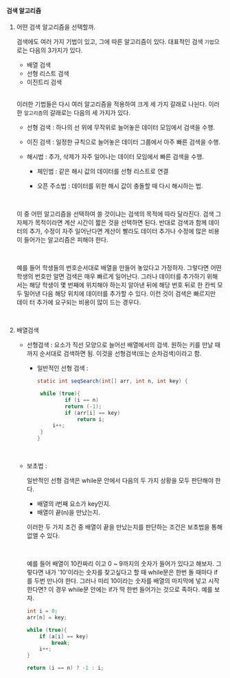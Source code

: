 #### 	검색 알고리즘

1. 어떤 검색 알고리즘을 선택할까.

   검색에도 여러 가지 기법이 있고, 그에 따른 알고리즘이 있다. 대표적인 검색 `기법`으로는 다음의 3가지가 있다.

   * 배열 검색
   * 선형 리스트 검색
   * 이진트리 검색

   <br>

   이러한 기법들은 다시 여러 알고리즘을 적용하여 크게 세 가지 갈래로 나뉜다. 이러한 `알고리즘`의 갈래로는 다음의 세 가지가 있다.

   * 선형 검색 : 하나의 선 위에 무작위로 늘어놓은 데이터 모임에서 검색을 수행.

   * 이진 검색 : 일정한 규칙으로 늘어놓은 데이터 그룹에서 아주 빠른 검색을 수행.

   * 해시법 : 추가, 삭제가 자주 일어나는 데이터 모임에서 빠른 검색을 수행.

     - 체인법 : 같은 해시 값의 데이터를 선형 리스트로 연결 

     - 오픈 주소법 : 데이터를 위한 해시 값이 충돌할 때 다시 해시하는 법.

       <br>

   이 중 어떤 알고리즘을 선택하여 쓸 것이냐는 검색의 목적에 따라 달라진다. 검색 그 자체가 목적이라면 계산 시간이 짧은 것을 선택하면 된다. 반대로 검색과 함께 데이터의 추가, 수정이 자주 일어난다면 계산이 빨라도 데이터 추가나 수정에 많은 비용이 들어가는 알고리즘은 피해야 한다.

   <br>

   예를 들어 학생들의 번호순서대로 배열을 만들어 놓았다고 가정하자. 그렇다면 어떤 학생의 번호만 알면 검색은 매우 빠르게 일어난다. 그러나 데이터를 추가하기 위해서는 해당 학생이 몇 번째에 위치해야 하는지 알아낸 뒤에 해당 번호 뒤로 한 칸씩 모두 밀어낸 다음 해당 위치에 데이터를 추가할 수 있다. 이런 것이 검색은 빠르지만 데이 터 추가에 요구되는 비용이 많이 드는 경우다.

<br>

2. 배열검색

   * 선형검색 :
     요소가 직선 모양으로 늘어선 배열에서의 검색. 원하는 키를 만날 때까지 순서대로 검색하면 됨. 이것을 선형검색(또는 순차검색)이라고 함. 

     * 일반적인 선형 검색 :

       ```java
       static int seqSearch(int[] arr, int n, int key) {
       
       	while (true){
          	 	if (i == n)
           	    return (-1);
          		if (arr[i] == key)
              	 	return i;
       		i++;
       	}
       }
       ```

     <br>

   * 보초법 :

     일반적인 선형 검색은 while문 안에서 다음의 두 가지 상황을 모두 판단해야 한다.

     * 배열의 i번째 요소가 key인지.
     * 배열이 끝(n)을 만났는지.

     이러한 두 가지 조건 중 배열이 끝을 만났는지를 판단하는 조건은 보초법을 통해 없앨 수 있다.

     <br>

     예를 들어 배열이 10칸짜리 이고 0 ~ 9까지의 숫자가 들어가 있다고 해보자. 그렇다면 내가 '10'이라는 숫자를 찾고싶다고 할 때 while문은 한번 돌 때마다 if를 두번 만나야 한다. 그러나 미리 10이라는 숫자를 배열의 마지막에 넣고 시작한다면? 이 경우 while문 안에는 if가 딱 한번 들어가는 것으로 족하다. 예를 보자.

     ```java
     int i = 0;
     arr[n] = key;
     
     while (true){
         if (a[i] == key)
             break;
         i++;
     }
     
     return (i == n) ? -1 : i;
     ```

     <br>